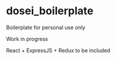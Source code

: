 # dosei_boilerplate
Boilerplate for personal use only

Work in progress

React + ExpressJS + Redux to be included
